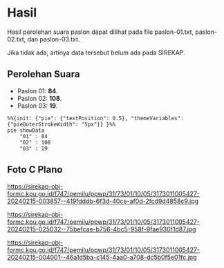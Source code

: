 # Hasil

Hasil perolehan suara paslon dapat dilihat pada file paslon-01.txt, paslon-02.txt, dan paslon-03.txt.

Jika tidak ada, artinya data tersebut belum ada pada SIREKAP.

## Perolehan Suara

 * Paslon 01: **84**.
 * Paslon 02: **108**.
 * Paslon 03: **19**.

```mermaid
%%{init: {"pie": {"textPosition": 0.5}, "themeVariables": {"pieOuterStrokeWidth": "5px"}} }%%
pie showData
    "01" : 84
    "02" : 108
    "03" : 19
```
## Foto C Plano

https://sirekap-obj-formc.kpu.go.id/f747/pemilu/ppwp/31/73/01/10/05/3173011005427-20240215-003857--419fdddb-6f3d-40ce-af0d-2fcd9d4858c9.jpg

https://sirekap-obj-formc.kpu.go.id/f747/pemilu/ppwp/31/73/01/10/05/3173011005427-20240215-025032--75befcae-b756-4bc5-958f-9fae930f1d87.jpg

https://sirekap-obj-formc.kpu.go.id/f747/pemilu/ppwp/31/73/01/10/05/3173011005427-20240215-004001--46a1d5ba-c145-4aa0-a708-dc5b0f5e01fc.jpg
